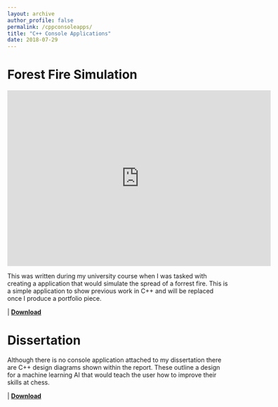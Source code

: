 ```yaml
---
layout: archive
author_profile: false
permalink: /cppconsoleapps/
title: "C++ Console Applications"
date: 2018-07-29
---
```

# Forest Fire Simulation
<iframe src="https://jjrwalker.github.io/assets/images/CodeExampleWeb.jpg" style="border:0px #000000 none;" name="Game name" scrolling="no" frameborder="1" marginheight="0px" marginwidth="0px" height="400px" width="600px"></iframe>

This was written during my university course when I was tasked with creating a application that would simulate the spread of a forrest fire. This is a simple application to show previous work in C++ and will be replaced once I produce a portfolio piece. 

 | [**Download**](https://jjrwalker.github.io/assets/ConsoleApps/FireSimulation.zip)

# Dissertation
Although there is no console application attached to my dissertation there are C++ design diagrams shown within the report. These outline a design for a machine learning AI that would teach the user how to improve their skills at chess.

 | [**Download**](https://jjrwalker.github.io/assets/pdf/How%20Machine%20Learning%20can%20be%20used%20to%20increase%20player%20understanding%20Newe.pdf)
